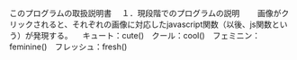 このプログラムの取扱説明書
　１．現段階でのプログラムの説明
　　画像がクリックされると、それぞれの画像に対応したjavascript関数（以後、js関数という）が発現する。
  　キュート：cute()　クール：cool()　フェミニン：feminine()　フレッシュ：fresh()
   
